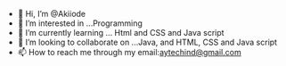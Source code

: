 - 👋 Hi, I’m @Akiiode
- 👀 I’m interested in ...Programming
- 🌱 I’m currently learning ... Html and CSS and Java script
- 💞️ I’m looking to collaborate on ...Java, and HTML, CSS and Java script
- 📫 How to reach me through my email:aytechind@gmail.com

<!---
Akiiode/Akiiode is a ✨ special ✨ repository because its `README.md` (this file) appears on your GitHub profile.
You can click the Preview link to take a look at your changes.
--->
